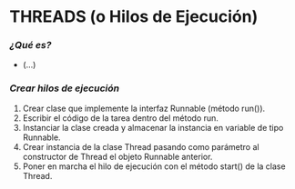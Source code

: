 # THREADS (o Hilos de Ejecución)

### *¿Qué es?*
- (...)
### *Crear hilos de ejecución*
1. Crear clase que implemente la interfaz Runnable (método run()).
2. Escribir el código de la tarea dentro del método run.
3. Instanciar la clase creada y almacenar la instancia en variable de tipo Runnable.
4. Crear instancia de la clase Thread pasando como parámetro al constructor de Thread el objeto Runnable anterior.
5. Poner en marcha el hilo de ejecución con el método start() de la clase Thread.